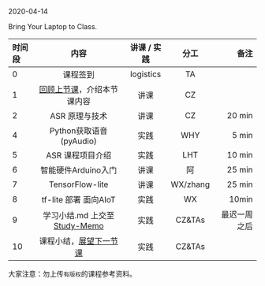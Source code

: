 2020-04-14

Bring Your Laptop to Class. 

| 时间段  |  内容     |  讲课 / 实践     |   分工  |   备注   |
| :---   | :----:    |   :----:    |    :----:    |    ---: |
|   0    | 课程签到     |  logistics   |     TA     |        |
|   1    | [回顾上节课](../WW8/WW8-stis-plan.md)，介绍本节课内容 |    讲课     |   CZ   |      |
|   2    | ASR 原理与技术  |  讲课    |    CZ    |   20 min  |
|   4    | Python获取语音(pyAudio)    |   实践    |   WHY    |  5 min  |
|   5    | ASR 课程项目介绍 |  实践   |    LHT    |     10 min    |
|   6    | 智能硬件Arduino入门 | 讲课    |  阿  |  25 min  | 
|   7    | TensorFlow-lite |  讲课   |   WX/zhang  |  25 min    |
|   8    | tf-lite 部署 面向AIoT |  实践   |  WX  |  10min   | 
|   9    | 学习小结.md 上交至[Study-Memo](../../Study-Memo)   |  实践    |     CZ&TAs     |   最迟一周之后     |
|   10    | 课程小结，[展望下一节课](../../Weeks/WW10/WW10-stis-plan.md)   |  实践    |     CZ&TAs     |      |



大家注意：勿上传``有版权``的课程参考资料。
